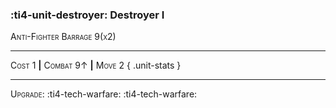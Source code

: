 ### :ti4-unit-destroyer: **Destroyer I**

<span style="font-variant:small-caps;">Anti-Fighter Barrage 9(x2)</span>

---

<span style="font-variant:small-caps;">Cost 1</span> __|__ <span style="font-variant:small-caps;">Combat 9↑</span> __|__ <span style="font-variant:small-caps;">Move 2</span>
{ .unit-stats }

---

<span style="font-variant:small-caps;">Upgrade</span>: :ti4-tech-warfare: :ti4-tech-warfare:
